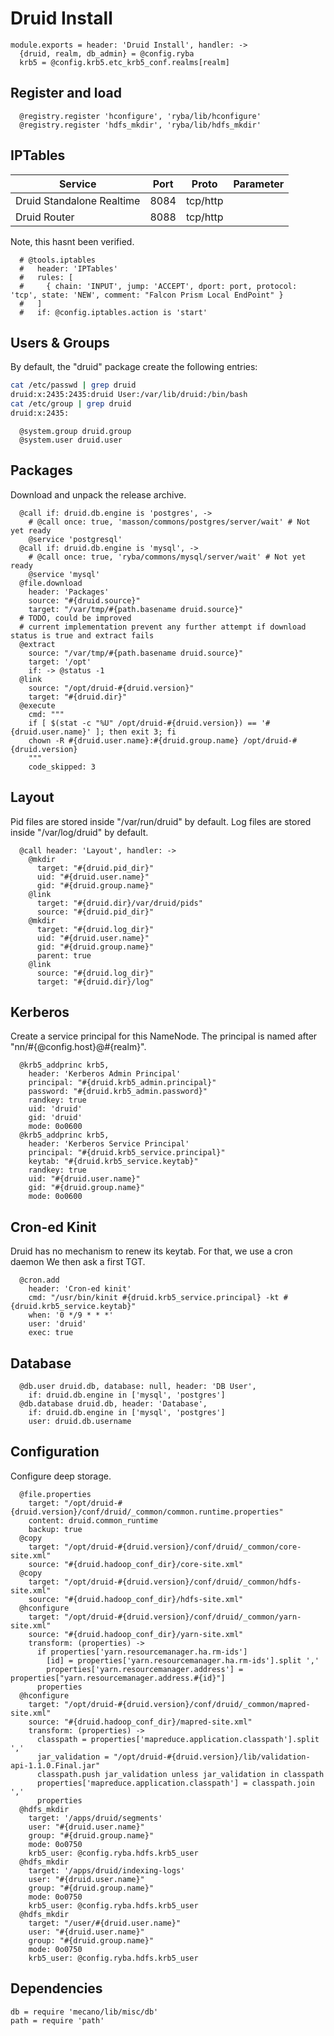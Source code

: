 
# Druid Install

    module.exports = header: 'Druid Install', handler: ->
      {druid, realm, db_admin} = @config.ryba
      krb5 = @config.krb5.etc_krb5_conf.realms[realm]

## Register and load

      @registry.register 'hconfigure', 'ryba/lib/hconfigure'
      @registry.register 'hdfs_mkdir', 'ryba/lib/hdfs_mkdir'

## IPTables

| Service   | Port       | Proto     | Parameter                   |
|-----------|------------|-----------|-----------------------------|
| Druid Standalone Realtime    | 8084      | tcp/http  |  |
| Druid Router    | 8088      | tcp/http  |  |

Note, this hasnt been verified.

      # @tools.iptables
      #   header: 'IPTables'
      #   rules: [
      #     { chain: 'INPUT', jump: 'ACCEPT', dport: port, protocol: 'tcp', state: 'NEW', comment: "Falcon Prism Local EndPoint" }
      #   ]
      #   if: @config.iptables.action is 'start'

## Users & Groups

By default, the "druid" package create the following entries:

```bash
cat /etc/passwd | grep druid
druid:x:2435:2435:druid User:/var/lib/druid:/bin/bash
cat /etc/group | grep druid
druid:x:2435:
```

      @system.group druid.group
      @system.user druid.user

## Packages

Download and unpack the release archive.

      @call if: druid.db.engine is 'postgres', ->
        # @call once: true, 'masson/commons/postgres/server/wait' # Not yet ready
        @service 'postgresql'
      @call if: druid.db.engine is 'mysql', ->
        # @call once: true, 'ryba/commons/mysql/server/wait' # Not yet ready
        @service 'mysql'
      @file.download
        header: 'Packages'
        source: "#{druid.source}"
        target: "/var/tmp/#{path.basename druid.source}"
      # TODO, could be improved
      # current implementation prevent any further attempt if download status is true and extract fails
      @extract
        source: "/var/tmp/#{path.basename druid.source}"
        target: '/opt'
        if: -> @status -1
      @link
        source: "/opt/druid-#{druid.version}"
        target: "#{druid.dir}"
      @execute
        cmd: """
        if [ $(stat -c "%U" /opt/druid-#{druid.version}) == '#{druid.user.name}' ]; then exit 3; fi
        chown -R #{druid.user.name}:#{druid.group.name} /opt/druid-#{druid.version}
        """
        code_skipped: 3

## Layout

Pid files are stored inside "/var/run/druid" by default.
Log files are stored inside "/var/log/druid" by default.

      @call header: 'Layout', handler: ->
        @mkdir
          target: "#{druid.pid_dir}"
          uid: "#{druid.user.name}"
          gid: "#{druid.group.name}"
        @link
          target: "#{druid.dir}/var/druid/pids"
          source: "#{druid.pid_dir}"
        @mkdir
          target: "#{druid.log_dir}"
          uid: "#{druid.user.name}"
          gid: "#{druid.group.name}"
          parent: true
        @link
          source: "#{druid.log_dir}"
          target: "#{druid.dir}/log"

## Kerberos

Create a service principal for this NameNode. The principal is named after
"nn/#{@config.host}@#{realm}".

      @krb5_addprinc krb5,
        header: 'Kerberos Admin Principal'
        principal: "#{druid.krb5_admin.principal}"
        password: "#{druid.krb5_admin.password}"
        randkey: true
        uid: 'druid'
        gid: 'druid'
        mode: 0o0600
      @krb5_addprinc krb5,
        header: 'Kerberos Service Principal'
        principal: "#{druid.krb5_service.principal}"
        keytab: "#{druid.krb5_service.keytab}"
        randkey: true
        uid: "#{druid.user.name}"
        gid: "#{druid.group.name}"
        mode: 0o0600

## Cron-ed Kinit

Druid has no mechanism to renew its keytab. For that, we use a cron daemon
We then ask a first TGT.

      @cron.add
        header: 'Cron-ed kinit'
        cmd: "/usr/bin/kinit #{druid.krb5_service.principal} -kt #{druid.krb5_service.keytab}"
        when: '0 */9 * * *'
        user: 'druid'
        exec: true

## Database

      @db.user druid.db, database: null, header: 'DB User',
        if: druid.db.engine in ['mysql', 'postgres']
      @db.database druid.db, header: 'Database',
        if: druid.db.engine in ['mysql', 'postgres']
        user: druid.db.username

## Configuration

Configure deep storage.

      @file.properties
        target: "/opt/druid-#{druid.version}/conf/druid/_common/common.runtime.properties"
        content: druid.common_runtime
        backup: true
      @copy
        target: "/opt/druid-#{druid.version}/conf/druid/_common/core-site.xml"
        source: "#{druid.hadoop_conf_dir}/core-site.xml"
      @copy
        target: "/opt/druid-#{druid.version}/conf/druid/_common/hdfs-site.xml"
        source: "#{druid.hadoop_conf_dir}/hdfs-site.xml"
      @hconfigure
        target: "/opt/druid-#{druid.version}/conf/druid/_common/yarn-site.xml"
        source: "#{druid.hadoop_conf_dir}/yarn-site.xml"
        transform: (properties) ->
          if properties['yarn.resourcemanager.ha.rm-ids']
            [id] = properties['yarn.resourcemanager.ha.rm-ids'].split ','
            properties['yarn.resourcemanager.address'] = properties["yarn.resourcemanager.address.#{id}"]
          properties
      @hconfigure
        target: "/opt/druid-#{druid.version}/conf/druid/_common/mapred-site.xml"
        source: "#{druid.hadoop_conf_dir}/mapred-site.xml"
        transform: (properties) ->
          classpath = properties['mapreduce.application.classpath'].split ','
          jar_validation = "/opt/druid-#{druid.version}/lib/validation-api-1.1.0.Final.jar"
          classpath.push jar_validation unless jar_validation in classpath
          properties['mapreduce.application.classpath'] = classpath.join ','
          properties
      @hdfs_mkdir
        target: '/apps/druid/segments'
        user: "#{druid.user.name}"
        group: "#{druid.group.name}"
        mode: 0o0750
        krb5_user: @config.ryba.hdfs.krb5_user
      @hdfs_mkdir
        target: '/apps/druid/indexing-logs'
        user: "#{druid.user.name}"
        group: "#{druid.group.name}"
        mode: 0o0750
        krb5_user: @config.ryba.hdfs.krb5_user
      @hdfs_mkdir
        target: "/user/#{druid.user.name}"
        user: "#{druid.user.name}"
        group: "#{druid.group.name}"
        mode: 0o0750
        krb5_user: @config.ryba.hdfs.krb5_user

## Dependencies

    db = require 'mecano/lib/misc/db'
    path = require 'path'
